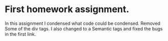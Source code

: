 # First homework assignment. 
In this assignment I condensed what code could be condensed. Removed Some of the div tags. I also changed to a Semantic tags and fixed the bugs in the first link. 
